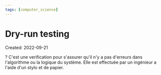 ```yaml
---
tags: [computer_science] 
---
```

# Dry-run testing
Created: 2022-09-21

?
C'est une verification pour s'assurer qu'il n'y a pas d'erreurs dans l'algorithme ou la logique du système. Elle est effectuée par un ingénieur a l'aide d'un stylo et de papier.
<!--SR:!2025-01-24,322,250-->